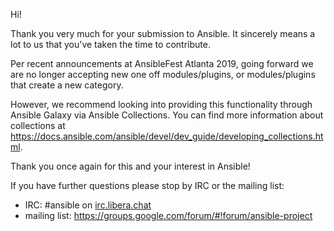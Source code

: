 Hi!

Thank you very much for your submission to Ansible. It sincerely means a lot to us that you've taken the time to contribute.

Per recent announcements at AnsibleFest Atlanta 2019, going forward we are no longer accepting new one off modules/plugins, or modules/plugins that create a new category.

However, we recommend looking into providing this functionality through Ansible Galaxy via Ansible Collections. You can find more information about collections at https://docs.ansible.com/ansible/devel/dev_guide/developing_collections.html.

Thank you once again for this and your interest in Ansible!

If you have further questions please stop by IRC or the mailing list:

   * IRC: #ansible on [irc.libera.chat](https://libera.chat/)
   * mailing list: https://groups.google.com/forum/#!forum/ansible-project
